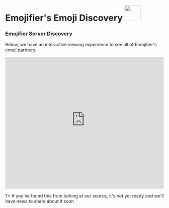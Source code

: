 # Emojifier's Emoji Discovery <img src="https://cdn.discordapp.com/emojis/754221282882748427.png" width="50" height="50" />

<!-- ### Badly Drawn Letters
Letters that are badly drawn
https://discord.gg/qGvzMas -->

### Emojifier Server Discovery
Below, we have an interactive viewing experience to see all of Emojifier's emoji partners.
<!-- Copy and Paste Me -->
<div class="emojifier-server-discovery" style="height: 420px; width: 100%;">
  <iframe
    src="https://emojifier-discovery.netlify.app"
    title="Emojifier Server Discovery"
    allow="geolocation; microphone; camera; midi; vr; encrypted-media"
    style="height: 100%; width: 100%; border: 0;">
  </iframe>
</div> 


?> If you've found this from lurking at our source, it's not yet ready and we'll have news to share about it soon
